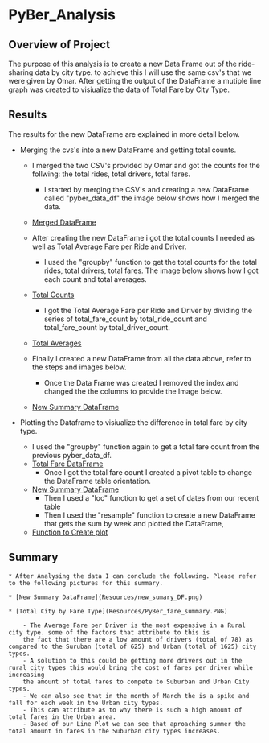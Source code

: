# PyBer_Analysis

## Overview of Project
The purpose  of this analysis is to create a new Data Frame out of the ride-sharing data by city type.
to achieve this I will use the same csv's that we were given by Omar. After getting the output of the DataFrame
a mutiple line graph was created to visiualize the data of Total Fare by City Type.

## Results
The results for the new DataFrame are explained in more detail below. 

- Merging the cvs's into a new DataFrame and getting total counts. 
	* I merged the two CSV's provided by Omar and got the counts for the follwing: the total rides, total drivers, total fares. 
		- I started by merging the CSV's and creating a new DataFrame called "pyber_data_df" the image below shows how I merged the data.
	* [Merged DataFrame](Resources/NewPyber_dataframe.PNG)	
	
	* After creating the new DataFrame i got the total counts I needed as well as Total Average Fare per Ride and Driver.
		- I used the "groupby" function to get the total counts for the total rides, total drivers, total fares. The image below shows how I got 
		each count and total averages.
	* [Total Counts](Resources/Total_counts_F_D_R.PNG)	
	
		- I got the Total Average Fare per Ride and Driver by dividing the series of total_fare_count by total_ride_count and total_fare_count by total_driver_count.
	* [Total Averages](Resources/Total_averages.PNG)	
		
	* Finally I created a new DataFrame from all the data above, refer to the steps and images below.
		- Once the Data Frame was created I removed the index and changed the the columns to provide the Image below.
	* [New Summary DataFrame](Resources/new_sumary_DF.png)	
		

- Plotting the Dataframe to visiualize the difference in total fare by city type. 
	* I used the "groupby" function again to get a total fare count from the previous pyber_data_df. 
	* [Total Fare DataFrame](Resources/total_fare_DF.PNG)
		- Once I got the total fare count I created a pivot table to change the DataFrame table orientation.
	* [New Summary DataFrame](Resources/PivotofnewDF.PNG)		
		- Then I used a "loc" function to get a set of dates from our recent table
		- Then I used the "resample" function to create a new DataFrame that gets the sum by week and plotted the DataFrame,
	* [Function to Create plot](Resources/createplot.PNG)			

	
## Summary

	* After Analysing the data I can conclude the following. Please refer to the following pictures for this summary.
	
	* [New Summary DataFrame](Resources/new_sumary_DF.png)	
	
	* [Total City by Fare Type](Resources/PyBer_fare_summary.PNG)	
	
		- The Average Fare per Driver is the most expensive in a Rural city type. some of the factors that attribute to this is 
		the fact that there are a low amount of drivers (total of 78) as compared to the Suruban (total of 625) and Urban (total of 1625) city types. 
		- A solution to this could be getting more drivers out in the rural city types this would bring the cost of fares per driver while increasing
		the amount of total fares to compete to Suburban and Urban City types.
		- We can also see that in the month of March the is a spike and fall for each week in the Urban city types.
		- This can attribute as to why there is such a high amount of total fares in the Urban area.
		- Based of our Line Plot we can see that aproaching summer the total amount in fares in the Suburban city types increases.
	
		
